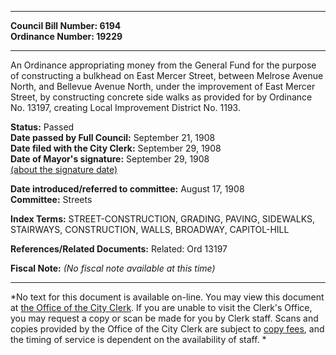 * * * * *  
  
**Council Bill Number: [](#h0)[](#h2)6194**   
**Ordinance Number: 19229**  
  
* * * * *  
  
An Ordinance appropriating money from the General Fund for the purpose of constructing a bulkhead on East Mercer Street, between Melrose Avenue North, and Bellevue Avenue North, under the improvement of East Mercer Street, by constructing concrete side walks as provided for by Ordinance No. 13197, creating Local Improvement District No. 1193.  
  
**Status:** Passed   
**Date passed by Full Council:** September 21, 1908   
**Date filed with the City Clerk:** September 29, 1908   
**Date of Mayor's signature:** September 29, 1908   
[(about the signature date)](/~public/approvaldate.htm)   
  
  
**Date introduced/referred to committee:** August 17, 1908   
**Committee:** Streets   
  
**Index Terms:** STREET-CONSTRUCTION, GRADING, PAVING, SIDEWALKS, STAIRWAYS, CONSTRUCTION, WALLS, BROADWAY, CAPITOL-HILL  
  
**References/Related Documents:** Related: Ord 13197  
  
**Fiscal Note:** *(No fiscal note available at this time)*  
  
* * * * *  
  
*No text for this document is available on-line. You may view this document at [the Office of the City Clerk](http://www.seattle.gov/leg/clerk/contactUs.htm). If you are unable to visit the Clerk's Office, you may request a copy or scan be made for you by Clerk staff. Scans and copies provided by the Office of the City Clerk are subject to [copy fees](http://clerk.seattle.gov/~public/clerkfees.htm), and the timing of service is dependent on the availability of staff. *  
  
  
